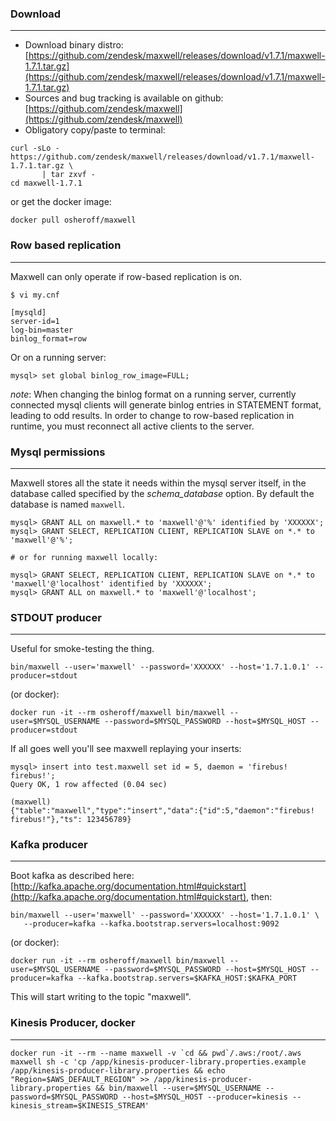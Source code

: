 ### Download
***
- Download binary distro: [https://github.com/zendesk/maxwell/releases/download/v1.7.1/maxwell-1.7.1.tar.gz](https://github.com/zendesk/maxwell/releases/download/v1.7.1/maxwell-1.7.1.tar.gz)
- Sources and bug tracking is available on github: [https://github.com/zendesk/maxwell](https://github.com/zendesk/maxwell)
- Obligatory copy/paste to terminal:

```
curl -sLo - https://github.com/zendesk/maxwell/releases/download/v1.7.1/maxwell-1.7.1.tar.gz \
       | tar zxvf -
cd maxwell-1.7.1
```

or get the docker image:

```
docker pull osheroff/maxwell
```

### Row based replication
***
Maxwell can only operate if row-based replication is on.

```
$ vi my.cnf

[mysqld]
server-id=1
log-bin=master
binlog_format=row
```

Or on a running server:

```
mysql> set global binlog_row_image=FULL;
```

*note*: When changing the binlog format on a running server, currently connected mysql clients will generate binlog entries in STATEMENT format, leading
to odd results.  In order to change to row-based replication in runtime, you must reconnect all active clients to the server.

### Mysql permissions
***
Maxwell stores all the state it needs within the mysql server itself, in the database called specified by the _schema_database_ option. By default the database is named `maxwell`.
```
mysql> GRANT ALL on maxwell.* to 'maxwell'@'%' identified by 'XXXXXX';
mysql> GRANT SELECT, REPLICATION CLIENT, REPLICATION SLAVE on *.* to 'maxwell'@'%';

# or for running maxwell locally:

mysql> GRANT SELECT, REPLICATION CLIENT, REPLICATION SLAVE on *.* to 'maxwell'@'localhost' identified by 'XXXXXX';
mysql> GRANT ALL on maxwell.* to 'maxwell'@'localhost';

```


### STDOUT producer
***
Useful for smoke-testing the thing.

```
bin/maxwell --user='maxwell' --password='XXXXXX' --host='1.7.1.0.1' --producer=stdout
```

(or docker):

```
docker run -it --rm osheroff/maxwell bin/maxwell --user=$MYSQL_USERNAME --password=$MYSQL_PASSWORD --host=$MYSQL_HOST --producer=stdout
```


If all goes well you'll see maxwell replaying your inserts:
```
mysql> insert into test.maxwell set id = 5, daemon = 'firebus!  firebus!';
Query OK, 1 row affected (0.04 sec)

(maxwell)
{"table":"maxwell","type":"insert","data":{"id":5,"daemon":"firebus!  firebus!"},"ts": 123456789}
```


### Kafka producer
***
Boot kafka as described here:  [http://kafka.apache.org/documentation.html#quickstart](http://kafka.apache.org/documentation.html#quickstart), then:

```
bin/maxwell --user='maxwell' --password='XXXXXX' --host='1.7.1.0.1' \
   --producer=kafka --kafka.bootstrap.servers=localhost:9092
```

(or docker):

```
docker run -it --rm osheroff/maxwell bin/maxwell --user=$MYSQL_USERNAME --password=$MYSQL_PASSWORD --host=$MYSQL_HOST --producer=kafka --kafka.bootstrap.servers=$KAFKA_HOST:$KAFKA_PORT
```

This will start writing to the topic "maxwell".


### Kinesis Producer, docker
***

```
docker run -it --rm --name maxwell -v `cd && pwd`/.aws:/root/.aws maxwell sh -c 'cp /app/kinesis-producer-library.properties.example /app/kinesis-producer-library.properties && echo "Region=$AWS_DEFAULT_REGION" >> /app/kinesis-producer-library.properties && bin/maxwell --user=$MYSQL_USERNAME --password=$MYSQL_PASSWORD --host=$MYSQL_HOST --producer=kinesis --kinesis_stream=$KINESIS_STREAM'
```

